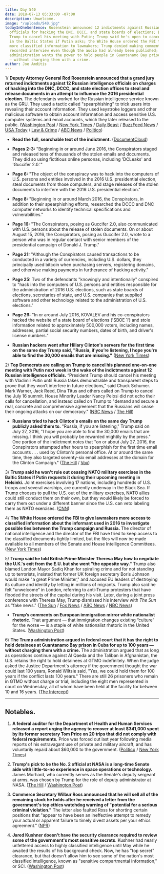 ```yaml
---
title: Day 540
date: 2018-07-13 05:33:00 -07:00
description: Unwelcome.
image: "/uploads/540.jpg"
todayInOneSentence: Rosenstein announced 12 indictments against Russian intelligence
  officials for hacking the DNC, DCCC, and state boards of elections; Democrats want
  Trump to cancel his meeting with Putin; Trump said he's open to canceling NATO exercises
  in the Baltic States if Putin asks; the White House ordered the FBI to hand over
  more classified information to lawmakers; Trump denied making comments during a
  recorded interview even though the audio had already been published; and the Trump
  administration wants the power to hold people in Guantanamo Bay prison for 100 years
  — without charging them with a crime.
author: Joe Amditis
---
```


1/ **Deputy Attorney General Rod Rosenstein announced that a grand jury returned indictments against 12 Russian intelligence officials on charges of hacking into the DNC, DCCC, and state election offices to steal and release documents in an attempt to influence the 2016 presidential election.** The defendants worked for the Russian intelligence service known as the GRU. They used a tactic called "spearphishing" to trick users into revealing their account information. They used keystroke loggers and other malicious software to obtain account information and access sensitive U.S. computer systems and email accounts, which they later released to the public. ([Washington Post](https://www.washingtonpost.com/world/national-security/rod-rosenstein-expected-to-announce-new-indictment-by-mueller/2018/07/13/bc565582-86a9-11e8-8553-a3ce89036c78_story.html) / [New York Times](https://www.nytimes.com/2018/07/13/us/politics/mueller-indictment-russian-intelligence-hacking.html) / [Daily Beast](https://www.thedailybeast.com/mueller-indicts-12-russian-officers-for-hacking-dems-in-2016) / [BuzzFeed News](https://www.buzzfeed.com/zoetillman/russian-intelligence-officers-have-been-indicted-for?utm_term=.fhew75WlmW#.whW17PDzlD) / [USA Today](https://www.usatoday.com/story/news/politics/2018/07/13/russia-investigation-12-russian-nationals-indicted-2016-hacking/782471002/) / [Law & Crime](https://lawandcrime.com/high-profile/mueller-slaps-12-russians-with-indictments-for-2016-dnc-hack-heres-what-we-know/) / [ABC News](https://abcnews.go.com/Politics/12-russian-intel-officers-indicted-dnc-hacking-mueller/story?id=56564708) / [Politico](https://www.politico.com/story/2018/07/13/mueller-indicts-12-russians-for-hacking-into-dnc-718805))

* **Read the full, searchable text of the indictment.** ([DocumentCloud](https://www.documentcloud.org/documents/4598929-Netyksho-Et-Al-Indictment.html))

* **Pages 2-3:** "Beginning in or around June 2016, the Conspirators staged and released tens of thousands of the stolen emails and documents. They did so using fictitious online personas, including 'DCLeaks' and 'Guccifer 2.0.'"

* **Page 6:** "The object of the conspiracy was to hack into the computers of U.S. persons and entities involved in the 2016 U.S. presidential election, steal documents from those computers, and stage releases of the stolen documents to interfere with the 2016 U.S. presidential election."

* **Page 8:** "Beginning in or around March 2016, the Conspirators, in addition to their spearphishing efforts, researched the DCCC and DNC computer networks to identify technical specifications and vulnerabilities."

* **Page 16:** "The Conspirators, posing as Guccifer 2.0, also communicated with U.S. persons about the release of stolen documents. On or about August 15, 2016, the Conspirators, posing as Guccifer 2.0, wrote to a person who was in regular contact with senior members of the presidential campaign of Donald J. Trump."

* **Page 21:** "Although the Conspirators caused transactions to be conducted in a variety of currencies, including U.S. dollars, they principally used bitcoin when purchasing servers, registering domains, and otherwise making payments in furtherance of hacking activity."

* **Page 25:** Two of the defendants "knowingly and intentionally" conspired to "hack into the computers of U.S. persons and entities responsible for the administration of 2016 U.S. elections, such as state boards of elections, secretaries of state, and U.S. companies that supplied software and other technology related to the administration of U.S. elections."

* **Page 26:** "In or around July 2016, KOVALEV and his co-conspirators hacked the website of a state board of elections ('SBOE 1') and stole information related to approximately 500,000 voters, including names, addresses, partial social security numbers, dates of birth, and driver's license numbers."

* **Russian hackers went after Hillary Clinton's servers for the first time on the same day Trump said, "Russia, if you’re listening, I hope you're able to find the 30,000 emails that are missing."** ([New York Times](https://www.nytimes.com/2018/07/13/us/politics/trump-russia-clinton-emails.html))

2/ **Top Democrats are calling on Trump to cancel his planned one-on-one meeting with Putin next week in the wake of the indictments against 12 Russian intelligence officials.** “President Trump should cancel his meeting with Vladimir Putin until Russia takes demonstrable and transparent steps to prove that they won’t interfere in future elections,” said Chuck Schumer. Mark Warner, Jack Reed, Dina Titus and others called on Trump to cancel the July 16 summit. House Minority Leader Nancy Pelosi did not echo their calls for cancellation, and instead called on Trump to "demand and secure a real, concrete and comprehensive agreement that the Russians will cease their ongoing attacks on our democracy." ([NBC News](https://www.nbcnews.com/politics/congress/democrats-call-trump-cancel-putin-summit-after-russian-hacking-indictments-n891256) / [The Hill](http://thehill.com/policy/cybersecurity/396926-top-intel-dem-no-one-on-one-trump-meeting-with-putin))

* **Russians tried to hack Clinton's emails on the same day Trump publicly asked them to.** "Russia, if you are listening," Trump said on July 27, 2016, "I hope you are able to find the 30,000 emails that are missing. I think you will probably be rewarded mightily by the press." One portion of the indictment notes that "on or about July 27, 2016, the Conspirators attempted after hours to spearphish for the first time email accounts . . . used by Clinton's personal office. At or around the same time, they also targeted seventy-six email addresses at the domain for the Clinton Campaign." ([The Hill](http://thehill.com/policy/national-security/396915-indictment-russians-tried-to-hack-clinton-around-when-trump-publicly) / [Vox](https://www.vox.com/policy-and-politics/2018/7/13/17569264/mueller-indictment-trump-russia-email-hack))

3/ **Trump said he won't rule out ceasing NATO military exercises in the Baltic States if Putin requests it during their upcoming meeting in Helsinki.** Joint exercises involving 17 nations, including hundreds of U.S. troops and several warships, are currently underway in the Black Sea. If Trump chooses to pull the U.S. out of the military exercises, NATO allies could still conduct them on their own, but they would likely be forced to carry them out under a different banner since the U.S. can veto labeling them as NATO exercises. ([CNN](https://www.cnn.com/2018/07/12/politics/trump-nato-military-exercises/index.html))

4/ **The White House ordered the FBI to give lawmakers more access to classified information about the informant used in 2016 to investigate possible ties between the Trump campaign and Russia.** The director of national intelligence and the director of the FBI have tried to keep access to the classified documents tightly limited, but the files will now be made available to all members of the Senate and House Intelligence Committees. ([New York Times](https://www.nytimes.com/2018/07/12/us/politics/white-house-fbi-informant.html))

5/ **Trump said he told British Prime Minister Theresa May how to negotiate the U.K.'s exit from the E.U. but she went "the opposite way."** Trump also blamed London Mayor Sadiq Khan for spiraling crime and for not standing up to terrorists, insisted that former UK foreign secretary Boris Johnson would make "a great Prime Minister," and accused EU leaders of destroying its culture and identity by letting in millions of migrants. Trump also said he felt "unwelcome" in London, referring to anti-Trump protesters that have flooded the streets of the capital during his visit. Later, during a joint press conference with Theresa May, Trump dismissed his interview with *The Sun* as "fake news." ([The Sun](https://www.thesun.co.uk/news/6766531/trump-may-brexit-us-deal-off/) / [Fox News](https://www.mediaite.com/tv/trump-calls-his-sun-interview-bashing-theresa-may-fake-news/) / [ABC News](https://abcnews.go.com/Politics/trump-roll-eyes-asked-presidents-shocking-interview/story?id=56560919) / [NBC News](https://www.nbcnews.com/politics/white-house/hours-after-bashing-british-leader-may-trump-praises-her-n891131))

* **Trump’s comments on European immigration mirror white nationalist rhetoric.** That argument — that immigration changes existing “culture” for the worse — is a staple of white nationalist rhetoric in the United States. ([Washington Post](https://www.washingtonpost.com/news/politics/wp/2018/07/13/trumps-comments-on-european-immigration-mirror-white-nationalist-rhetoric/))

6/ **The Trump administration argued in federal court that it has the right to hold detainees at Guantanamo Bay prison in Cuba for up to 100 years — without charging them with a crime.** The administration argued that as long as operations continue against Al Qaeda and the Taliban in Afghanistan, the U.S. retains the right to hold detainees at GTMO indefinitely. When the judge asked the Justice Department's attorney if the government thought the war could last 100 years, Ronald Wiltsie said, "Yes, we could hold them for 100 years if the conflict lasts 100 years." There are still 26 prisoners who remain in GTMO without charge or trial, including the eight men represented in court on Wednesday, all of whom have been held at the facility for between 10 and 16 years. ([The Intercept](https://theintercept.com/2018/07/12/trump-guantanamo-detainees-release/))

---

## Notables.

1. **A federal auditor for the Department of Health and Human Services released a report urging the agency to recover at least $341,000 spent by its former secretary Tom Price on 20 trips that did not comply with federal requirements.** Price was forced out last year following media reports of his extravagant use of private and military aircraft, and has voluntarily repaid about $60,000 to the government. ([Politico](https://www.politico.com/story/2018/07/13/tom-price-auditor-travel-685778) / [New York Times](https://www.nytimes.com/2018/07/13/us/politics/health-secretary-tom-price-wasted-money-improper-travel.html))

2. **Trump's pick to be the No. 2 official at NASA is a long-time Senate aide with little-to-no experience in space operations or technology.** James Morhard, who currently serves as the Senate's deputy sergeant at arms, was chosen by Trump for the role of deputy administrator at NASA. ([The Hill](http://thehill.com/homenews/administration/396806-trump-pick-for-top-nasa-role-has-no-past-experience-in-space-tech) / [Washington Post](https://www.washingtonpost.com/technology/2018/07/12/nasa-administrator-has-been-lobbying-space-professional-be-his-deputy-thats-not-who-white-house-nominated/?utm_term=.78e809eb798c))

3. **Commerce Secretary Wilbur Ross announced that he will sell all of the remaining stock he holds after he received a letter from the government's top ethics watchdog warning of "potential for a serious criminal violation."** The letter also faulted Ross for shorting certain positions that "appear to have been an ineffective attempt to remedy your actual or apparent failure to timely divest assets per your ethics agreement." ([NPR](https://www.npr.org/2018/07/13/628682930/criticism-from-ethics-watchdog-leads-commerce-secretary-ross-to-sell-remaining-s))

4. **Jared Kushner doesn't have the security clearance required to review some of the government's most sensitive secrets.** Kushner had nearly unfettered access to highly classified intelligence until May while he awaited the results of his background check. Now, he has "top secret" clearance, but that doesn't allow him to see some of the nation's most classified intelligence, known as "sensitive compartmental information," or SCI. ([Washington Post](https://www.washingtonpost.com/politics/jared-kushner-lacks-security-clearance-level-to-review-some-of-the-nations-most-sensitive-intelligence-in-white-house-role/2018/07/12/10fae2ac-8537-11e8-9e80-403a221946a7_story.html?utm_term=.5fb271647479))
